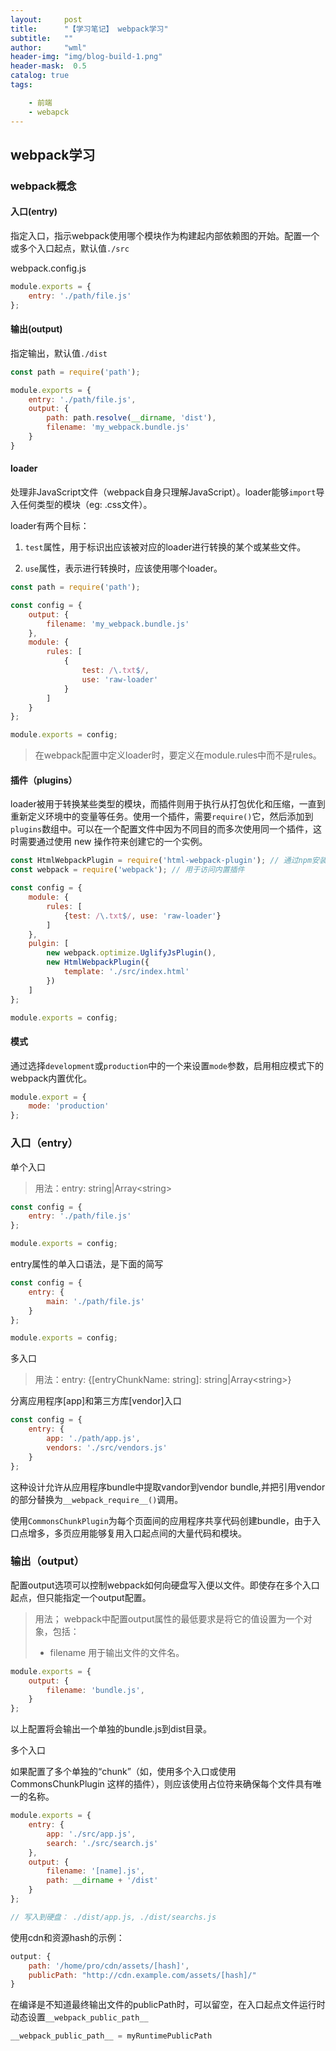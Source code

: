 ```yaml
---
layout:     post
title:      "【学习笔记】 webpack学习"
subtitle:   ""
author:     "wml"
header-img: "img/blog-build-1.png"
header-mask:  0.5
catalog: true
tags:

    - 前端
    - webapck
---
```


## webpack学习

### webpack概念

#### 入口(entry)

指定入口，指示webpack使用哪个模块作为构建起内部依赖图的开始。配置一个或多个入口起点，默认值`./src`

webpack.config.js
```javascript
module.exports = {
    entry: './path/file.js'
};
```

#### 输出(output)

指定输出，默认值`./dist`

```javascript
const path = require('path');

module.exports = {
    entry: './path/file.js',
    output: {
        path: path.resolve(__dirname, 'dist'),
        filename: 'my_webpack.bundle.js'
    }
}
```

#### loader

处理非JavaScript文件（webpack自身只理解JavaScript）。loader能够`import`导入任何类型的模块（eg: .css文件）。

loader有两个目标：
1. `test`属性，用于标识出应该被对应的loader进行转换的某个或某些文件。

2. `use`属性，表示进行转换时，应该使用哪个loader。

```javascript
const path = require('path');

const config = {
    output: {
        filename: 'my_webpack.bundle.js'
    },
    module: {
        rules: [
            {
                test: /\.txt$/,
                use: 'raw-loader'
            }
        ]
    }
};

module.exports = config;
```

> 在webpack配置中定义loader时，要定义在module.rules中而不是rules。

#### 插件（plugins）

loader被用于转换某些类型的模块，而插件则用于执行从打包优化和压缩，一直到重新定义环境中的变量等任务。使用一个插件，需要`require()`它，然后添加到`plugins`数组中。可以在一个配置文件中因为不同目的而多次使用同一个插件，这时需要通过使用 new 操作符来创建它的一个实例。

```javascript
const HtmlWebpackPlugin = require('html-webpack-plugin'); // 通过npm安装
const webpack = require('webpack'); // 用于访问内置插件

const config = {
    module: {
        rules: [
            {test: /\.txt$/, use: 'raw-loader'}
        ]
    },
    pulgin: [
        new webpack.optimize.UglifyJsPlugin(),
        new HtmlWebpackPlugin({
            template: './src/index.html'
        })
    ]
};

module.exports = config;
```

#### 模式

通过选择`development`或`production`中的一个来设置`mode`参数，启用相应模式下的webpack内置优化。

```javascript
module.export = {
    mode: 'production'
};
```

### 入口（entry）

单个入口

> 用法：entry: string\|Array&lt;string&gt;

```javascript
const config = {
    entry: './path/file.js'
};

module.exports = config;
```

entry属性的单入口语法，是下面的简写

```javascript
const config = {
    entry: {
        main: './path/file.js'
    }
};

module.exports = config;
```

多入口

> 用法：entry: {[entryChunkName: string]: string\|Array&lt;string&gt;}

分离应用程序[app]和第三方库[vendor]入口

```javascript
const config = {
    entry: {
        app: './path/app.js',
        vendors: './src/vendors.js'
    }
};
```

这种设计允许从应用程序bundle中提取vandor到vendor bundle,并把引用vendor的部分替换为`__webpack_require__()`调用。

使用`CommonsChunkPlugin`为每个页面间的应用程序共享代码创建bundle，由于入口点增多，多页应用能够复用入口起点间的大量代码和模块。

### 输出（output）

配置output选项可以控制webpack如何向硬盘写入便以文件。即使存在多个入口起点，但只能指定一个output配置。

> 用法； webpack中配置output属性的最低要求是将它的值设置为一个对象，包括：
> * filename  用于输出文件的文件名。

```javascript
module.exports = {
    output: {
        filename: 'bundle.js',
    }
};
```

以上配置将会输出一个单独的bundle.js到dist目录。

多个入口

如果配置了多个单独的“chunk”（如，使用多个入口或使用CommonsChunkPlugin 这样的插件），则应该使用占位符来确保每个文件具有唯一的名称。

```javascript
module.exports = {
    entry: {
        app: './src/app.js',
        search: './src/search.js'
    },
    output: {
        filename: '[name].js',
        path: __dirname + '/dist'
    }
};

// 写入到硬盘： ./dist/app.js, ./dist/searchs.js
```

使用cdn和资源hash的示例：

```javascript
output: {
    path: '/home/pro/cdn/assets/[hash]',
    publicPath: "http://cdn.example.com/assets/[hash]/"
}
```

在编译是不知道最终输出文件的publicPath时，可以留空，在入口起点文件运行时动态设置`__webpack_public_path__`

```javascript
__webpack_public_path__ = myRuntimePublicPath
```
